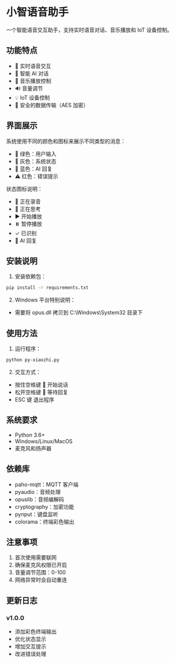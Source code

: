 # 小智语音助手

一个智能语音交互助手，支持实时语音对话、音乐播放和 IoT 设备控制。

## 功能特点

- 🎤 实时语音交互
- 🤖 智能 AI 对话
- 🎵 音乐播放控制
- 🔊 音量调节
- 💡 IoT 设备控制
- 🔐 安全的数据传输（AES 加密）

## 界面展示

系统使用不同的颜色和图标来展示不同类型的消息：

- 🎤 绿色：用户输入
- 💭 灰色：系统状态
- 🤖 蓝色：AI 回复
- ⚠️ 红色：错误提示

状态图标说明：

- 🎤 正在录音
- 💭 正在思考
- ▶️ 开始播放
- ⏸️ 暂停播放
- ✓ 已识别
- 🤖 AI 回复

## 安装说明

1. 安装依赖包：

```bash
pip install -r requirements.txt
```

2. Windows 平台特别说明：

- 需要将 opus.dll 拷贝到 C:\Windows\System32 目录下

## 使用方法

1. 运行程序：

```bash
python py-xiaozhi.py
```

2. 交互方式：

- 按住空格键 🎤 开始说话
- 松开空格键 💭 等待回复
- ESC 键 退出程序

## 系统要求

- Python 3.6+
- Windows/Linux/MacOS
- 麦克风和扬声器

## 依赖库

- paho-mqtt：MQTT 客户端
- pyaudio：音频处理
- opuslib：音频编解码
- cryptography：加密功能
- pynput：键盘监听
- colorama：终端彩色输出

## 注意事项

1. 首次使用需要联网
2. 确保麦克风权限已开启
3. 音量调节范围：0-100
4. 网络异常时会自动重连

## 更新日志

### v1.0.0

- 添加彩色终端输出
- 优化状态显示
- 增加交互提示
- 改进错误处理
